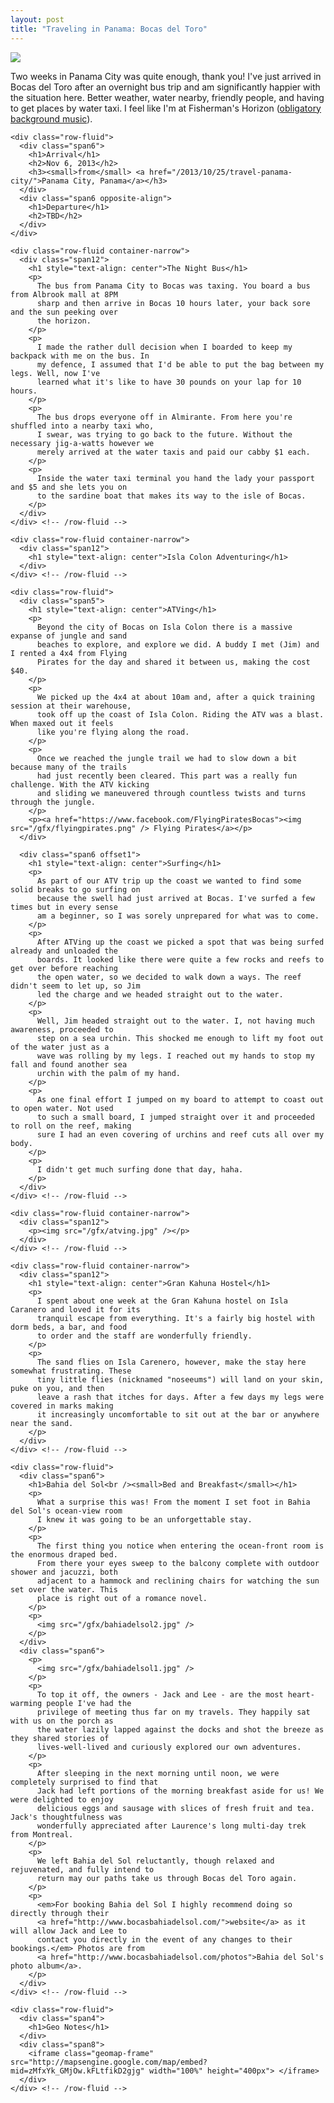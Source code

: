 ```yaml
---
layout: post
title: "Traveling in Panama: Bocas del Toro"
---
```


<div class="page narrow-top-space">
<p><img src="/gfx/bocas.jpg" /></p>
<div class="container-narrow">
<p>
  Two weeks in Panama City was quite enough, thank you! I've just arrived in Bocas del Toro after an
  overnight bus trip and am significantly happier with the situation here. Better weather, water
  nearby, friendly people, and having to get places by water taxi. I feel like I'm at Fisherman's
  Horizon (<a href="http://www.youtube.com/watch?v=ZLwtYlaqWaU">obligatory background music</a>).
</p>
</div>
</div>

<div class="page">
  <div class="container">
    
    <div class="row-fluid">
      <div class="span6">
        <h1>Arrival</h1>
        <h2>Nov 6, 2013</h2>
        <h3><small>from</small> <a href="/2013/10/25/travel-panama-city/">Panama City, Panama</a></h3>
      </div>
      <div class="span6 opposite-align">
        <h1>Departure</h1>
        <h2>TBD</h2>
      </div>
    </div>

  </div> <!-- /container -->
</div>

<div id="overnightbus" class="page lessons_green">
  <div class="container">
    
    <div class="row-fluid container-narrow">
      <div class="span12">
        <h1 style="text-align: center">The Night Bus</h1>
        <p>
          The bus from Panama City to Bocas was taxing. You board a bus from Albrook mall at 8PM
          sharp and then arrive in Bocas 10 hours later, your back sore and the sun peeking over
          the horizon.
        </p>
        <p>
          I made the rather dull decision when I boarded to keep my backpack with me on the bus. In
          my defence, I assumed that I'd be able to put the bag between my legs. Well, now I've
          learned what it's like to have 30 pounds on your lap for 10 hours.
        </p>
        <p>
          The bus drops everyone off in Almirante. From here you're shuffled into a nearby taxi who,
          I swear, was trying to go back to the future. Without the necessary jig-a-watts however we
          merely arrived at the water taxis and paid our cabby $1 each.
        </p>
        <p>
          Inside the water taxi terminal you hand the lady your passport and $5 and she lets you on
          to the sardine boat that makes its way to the isle of Bocas.
        </p>
      </div>
    </div> <!-- /row-fluid -->

  </div> <!-- /container -->
</div> <!-- /#overnightbus -->

<div id="islacolon" class="page lessons_orange">
  <div class="container">
    
    <div class="row-fluid container-narrow">
      <div class="span12">
        <h1 style="text-align: center">Isla Colon Adventuring</h1>
      </div>
    </div> <!-- /row-fluid -->
    
    <div class="row-fluid">
      <div class="span5">
        <h1 style="text-align: center">ATVing</h1>
        <p>
          Beyond the city of Bocas on Isla Colon there is a massive expanse of jungle and sand
          beaches to explore, and explore we did. A buddy I met (Jim) and I rented a 4x4 from Flying
          Pirates for the day and shared it between us, making the cost $40.
        </p>
        <p>
          We picked up the 4x4 at about 10am and, after a quick training session at their warehouse,
          took off up the coast of Isla Colon. Riding the ATV was a blast. When maxed out it feels
          like you're flying along the road.
        </p>
        <p>
          Once we reached the jungle trail we had to slow down a bit because many of the trails
          had just recently been cleared. This part was a really fun challenge. With the ATV kicking
          and sliding we maneuvered through countless twists and turns through the jungle.
        </p>
        <p><a href="https://www.facebook.com/FlyingPiratesBocas"><img src="/gfx/flyingpirates.png" /> Flying Pirates</a></p>
      </div>
      
      <div class="span6 offset1">
        <h1 style="text-align: center">Surfing</h1>
        <p>
          As part of our ATV trip up the coast we wanted to find some solid breaks to go surfing on
          because the swell had just arrived at Bocas. I've surfed a few times but in every sense
          am a beginner, so I was sorely unprepared for what was to come.
        </p>
        <p>
          After ATVing up the coast we picked a spot that was being surfed already and unloaded the
          boards. It looked like there were quite a few rocks and reefs to get over before reaching
          the open water, so we decided to walk down a ways. The reef didn't seem to let up, so Jim
          led the charge and we headed straight out to the water.
        </p>
        <p>
          Well, Jim headed straight out to the water. I, not having much awareness, proceeded to
          step on a sea urchin. This shocked me enough to lift my foot out of the water just as a
          wave was rolling by my legs. I reached out my hands to stop my fall and found another sea
          urchin with the palm of my hand.
        </p>
        <p>
          As one final effort I jumped on my board to attempt to coast out to open water. Not used
          to such a small board, I jumped straight over it and proceeded to roll on the reef, making
          sure I had an even covering of urchins and reef cuts all over my body.
        </p>
        <p>
          I didn't get much surfing done that day, haha.
        </p>
      </div>
    </div> <!-- /row-fluid -->
    
    <div class="row-fluid container-narrow">
      <div class="span12">
        <p><img src="/gfx/atving.jpg" /></p>
      </div>
    </div> <!-- /row-fluid -->

  </div> <!-- /container -->
</div> <!-- /#islacolon -->

<div id="grankahuna" class="page lessons_grey">
  <div class="container">
    
    <div class="row-fluid container-narrow">
      <div class="span12">
        <h1 style="text-align: center">Gran Kahuna Hostel</h1>
        <p>
          I spent about one week at the Gran Kahuna hostel on Isla Caranero and loved it for its
          tranquil escape from everything. It's a fairly big hostel with dorm beds, a bar, and food
          to order and the staff are wonderfully friendly.
        </p>
        <p>
          The sand flies on Isla Carenero, however, make the stay here somewhat frustrating. These
          tiny little flies (nicknamed "noseeums") will land on your skin, puke on you, and then
          leave a rash that itches for days. After a few days my legs were covered in marks making
          it increasingly uncomfortable to sit out at the bar or anywhere near the sand.
        </p>
      </div>
    </div> <!-- /row-fluid -->

  </div> <!-- /container -->
</div> <!-- /#grankahuna -->

<div id="bahiadelsol" class="page lessons_grey">
  <div class="container">
    
    <div class="row-fluid">
      <div class="span6">
        <h1>Bahia del Sol<br /><small>Bed and Breakfast</small></h1>
        <p>
          What a surprise this was! From the moment I set foot in Bahia del Sol's ocean-view room
          I knew it was going to be an unforgettable stay.
        </p>
        <p>
          The first thing you notice when entering the ocean-front room is the enormous draped bed.
          From there your eyes sweep to the balcony complete with outdoor shower and jacuzzi, both
          adjacent to a hammock and reclining chairs for watching the sun set over the water. This
          place is right out of a romance novel.
        </p>
        <p>
          <img src="/gfx/bahiadelsol2.jpg" />
        </p>
      </div>
      <div class="span6">
        <p>
          <img src="/gfx/bahiadelsol1.jpg" />
        </p>
        <p>
          To top it off, the owners - Jack and Lee - are the most heart-warming people I've had the
          privilege of meeting thus far on my travels. They happily sat with us on the porch as
          the water lazily lapped against the docks and shot the breeze as they shared stories of
          lives-well-lived and curiously explored our own adventures.
        </p>
        <p>
          After sleeping in the next morning until noon, we were completely surprised to find that
          Jack had left portions of the morning breakfast aside for us! We were delighted to enjoy
          delicious eggs and sausage with slices of fresh fruit and tea. Jack's thoughtfulness was
          wonderfully appreciated after Laurence's long multi-day trek from Montreal.
        </p>
        <p>
          We left Bahia del Sol reluctantly, though relaxed and rejuvenated, and fully intend to
          return may our paths take us through Bocas del Toro again.
        </p>
        <p>
          <em>For booking Bahia del Sol I highly recommend doing so directly through their
          <a href="http://www.bocasbahiadelsol.com/">website</a> as it will allow Jack and Lee to
          contact you directly in the event of any changes to their bookings.</em> Photos are from
          <a href="http://www.bocasbahiadelsol.com/photos">Bahia del Sol's photo album</a>.
        </p>
      </div>
    </div> <!-- /row-fluid -->

  </div> <!-- /container -->
</div> <!-- /#bahiadelsol -->

<div id="geomap" class="page">
  <div class="container">
    
    <div class="row-fluid">
      <div class="span4">
        <h1>Geo Notes</h1>
      </div>
      <div class="span8">
        <iframe class="geomap-frame" src="http://mapsengine.google.com/map/embed?mid=zMfxYk_GMjOw.kFLtfikD2gjg" width="100%" height="400px"> </iframe>
      </div>
    </div> <!-- /row-fluid -->

  </div> <!-- /container -->
</div> <!-- /#geomap -->
